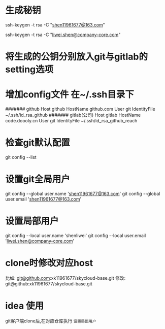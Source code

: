 # 生成秘钥
ssh-keygen -t rsa -C "shen11961677@163.com"


ssh-keygen -t rsa -C "liwei.shen@company-core.com"

# 将生成的公钥分别放入git与gitlab的setting选项

# 增加config文件 在~/.ssh目录下
####### github
Host github
HostName github.com
User git
IdentityFile ~/.ssh/id_rsa_github
####### gitlab(公司)
Host gitlab
HostName code.doooly.cn
User git
IdentityFile ~/.ssh/id_rsa_github_reach

# 检查git默认配置
git config --list

# 设置git全局用户
git config --global user.name 'shen11961677@163.com'
git config --global user.email 'shen11961677@163.com'

# 设置局部用户
git config --local user.name 'shenliwei'
git config --local user.email 'liwei.shen@company-core.com'

# clone时修改对应host
比如: git@github.com:xk11961677/skycloud-base.git
修改: git@github:xk11961677/skycloud-base.git

# idea 使用
git客户端clone后,在对应仓库执行 `设置局部用户`
